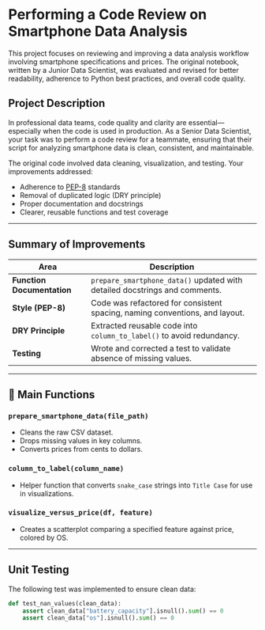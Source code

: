 # Performing a Code Review on Smartphone Data Analysis

This project focuses on reviewing and improving a data analysis workflow involving smartphone specifications and prices. The original notebook, written by a Junior Data Scientist, was evaluated and revised for better readability, adherence to Python best practices, and overall code quality.

## Project Description

In professional data teams, code quality and clarity are essential—especially when the code is used in production. As a Senior Data Scientist, your task was to perform a code review for a teammate, ensuring that their script for analyzing smartphone data is clean, consistent, and maintainable.

The original code involved data cleaning, visualization, and testing. Your improvements addressed:
- Adherence to [PEP-8](https://peps.python.org/pep-0008/) standards
- Removal of duplicated logic (DRY principle)
- Proper documentation and docstrings
- Clearer, reusable functions and test coverage

---

## Summary of Improvements

| Area                      | Description                                                                 |
|---------------------------|-----------------------------------------------------------------------------|
| **Function Documentation**| `prepare_smartphone_data()` updated with detailed docstrings and comments. |
| **Style (PEP-8)**         | Code was refactored for consistent spacing, naming conventions, and layout. |
| **DRY Principle**         | Extracted reusable code into `column_to_label()` to avoid redundancy.       |
| **Testing**               | Wrote and corrected a test to validate absence of missing values.           |

---

## 🔧 Main Functions

### `prepare_smartphone_data(file_path)`
- Cleans the raw CSV dataset.
- Drops missing values in key columns.
- Converts prices from cents to dollars.

### `column_to_label(column_name)`
- Helper function that converts `snake_case` strings into `Title Case` for use in visualizations.

### `visualize_versus_price(df, feature)`
- Creates a scatterplot comparing a specified feature against price, colored by OS.

---

## Unit Testing

The following test was implemented to ensure clean data:

```python
def test_nan_values(clean_data):
    assert clean_data["battery_capacity"].isnull().sum() == 0
    assert clean_data["os"].isnull().sum() == 0
